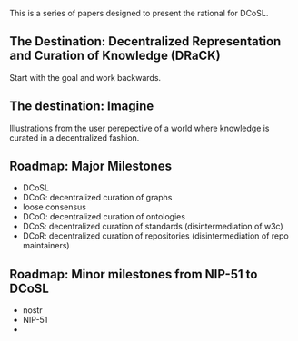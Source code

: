 This is a series of papers designed to present the rational for DCoSL.

## The Destination: Decentralized Representation and Curation of Knowledge (DRaCK)

Start with the goal and work backwards.

## The destination: Imagine

Illustrations from the user perepective of a world where knowledge is curated in a decentralized fashion.
  
## Roadmap: Major Milestones

- DCoSL
- DCoG: decentralized curation of graphs
- loose consensus
- DCoO: decentralized curation of ontologies
- DCoS: decentralized curation of standards (disintermediation of w3c)
- DCoR: decentralized curation of repositories (disintermediation of repo maintainers)

## Roadmap: Minor milestones from NIP-51 to DCoSL

- nostr
- NIP-51
- 

